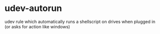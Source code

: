 udev-autorun
============

udev rule which automatically runs a shellscript on drives when plugged in (or asks for action like windows)
